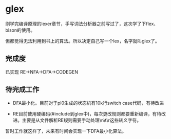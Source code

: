 # glex
刚学完编译原理的lexer章节，手写词法分析器之前写过了，这次学了下flex、bison的使用。

但都觉得无法利用到书上的算法。所以决定自己写一个lex，名字就叫glex了。

## 完成度

已实现 RE->NFA->DFA->CODEGEN

## 待完成工作

* DFA最小化。目前对于pl0生成的状态机有10k行switch case代码，有待改进

* RE目前使用硬编码(#include到glex中)，每次更改规则都要重新编译，有待改进。主要是从文件解析RE规则需要手动处理\n\t\r这些转义字符。



暂时工作就这样了，未来有时间会实现一下DFA最小化算法。


